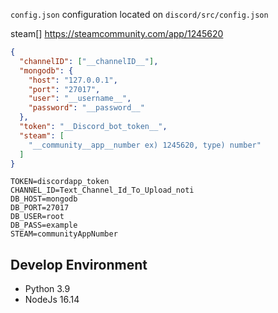 `config.json` configuration
located on `discord/src/config.json`


steam[] https://steamcommunity.com/app/1245620

```json
{
  "channelID": ["__channelID__"],
  "mongodb": {
    "host": "127.0.0.1",
    "port": "27017",
    "user": "__username__",
    "password": "__password__"
  },
  "token": "__Discord_bot_token__",
  "steam": [
    "__community__app__number ex) 1245620, type) number"
  ]
}
```
```dotenv
TOKEN=discordapp_token
CHANNEL_ID=Text_Channel_Id_To_Upload_noti
DB_HOST=mongodb
DB_PORT=27017
DB_USER=root
DB_PASS=example
STEAM=communityAppNumber
```
## Develop Environment

- Python 3.9
- NodeJs 16.14